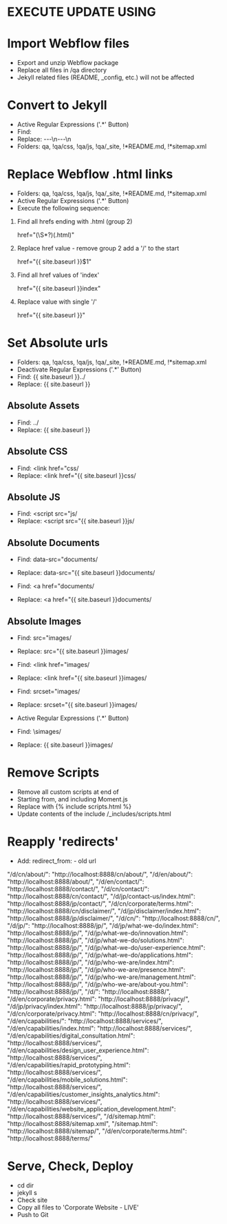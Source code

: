 # EXECUTE UPDATE USING

# Import Webflow files

- Export and unzip Webflow package
- Replace all files in /qa directory
- Jekyll related files (README, _config, etc.) will not be affected


# Convert to Jekyll

- Active Regular Expressions ('.*' Button)
- Find: <!DOCTYPE html><!--  This site was created in Webflow. http://www.webflow.com  -->
- Replace: ---\n---\n<!DOCTYPE html>
- Folders: qa, !qa/css, !qa/js, !qa/_site, !*README.md, !*sitemap.xml


# Replace Webflow .html links  

- Folders: qa, !qa/css, !qa/js, !qa/_site, !*README.md, !*sitemap.xml
- Active Regular Expressions ('.*' Button)
- Execute the following sequence:

1. Find all hrefs ending with .html (group 2)

    href="(\S*?)(.html)"

2. Replace href value - remove group 2 add a '/' to the start

    href="{{ site.baseurl }}$1"

3. Find all href values of 'index'

    href="{{ site.baseurl }}index"

4. Replace value with single '/'

    href="{{ site.baseurl }}"


# Set Absolute urls

- Folders: qa, !qa/css, !qa/js, !qa/_site, !*README.md, !*sitemap.xml
- Deactivate Regular Expressions ('.*' Button)
- Find: {{ site.baseurl }}../
- Replace: {{ site.baseurl }}

## Absolute Assets
- Find: ../
- Replace: {{ site.baseurl }}

## Absolute CSS

- Find: <link href="css/
- Replace: <link href="{{ site.baseurl }}css/

## Absolute JS

- Find: <script src="js/
- Replace: <script src="{{ site.baseurl }}js/

## Absolute Documents

- Find: data-src="documents/
- Replace: data-src="{{ site.baseurl }}documents/

- Find: <a href="documents/
- Replace: <a href="{{ site.baseurl }}documents/


## Absolute Images

- Find: src="images/
- Replace: src="{{ site.baseurl }}images/

- Find: <link href="images/
- Replace: <link href="{{ site.baseurl }}images/

- Find: srcset="images/
- Replace: srcset="{{ site.baseurl }}images/

- Active Regular Expressions ('.*' Button)
- Find: \simages/
- Replace: {{ site.baseurl }}images/


# Remove Scripts

- Remove all custom scripts at end of <body>
- Starting from, and including Moment.js <script>...</script>
- Replace with {% include scripts.html %}
- Update contents of the include /_includes/scripts.html


# Reapply 'redirects'

- Add: redirect_from:
         - old url

"/d/cn/about/": "http://localhost:8888/cn/about/",
"/d/en/about/": "http://localhost:8888/about/",
"/d/en/contact/": "http://localhost:8888/contact/",
"/d/cn/contact/": "http://localhost:8888/cn/contact/",
"/d/jp/contact-us/index.html": "http://localhost:8888/jp/contact/",
"/d/cn/corporate/terms.html": "http://localhost:8888/cn/disclaimer/",
"/d/jp/disclaimer/index.html": "http://localhost:8888/jp/disclaimer/",
"/d/cn/": "http://localhost:8888/cn/",
"/d/jp/": "http://localhost:8888/jp/",
"/d/jp/what-we-do/index.html": "http://localhost:8888/jp/",
"/d/jp/what-we-do/innovation.html": "http://localhost:8888/jp/",
"/d/jp/what-we-do/solutions.html": "http://localhost:8888/jp/",
"/d/jp/what-we-do/user-experience.html": "http://localhost:8888/jp/",
"/d/jp/what-we-do/applications.html": "http://localhost:8888/jp/",
"/d/jp/who-we-are/index.html": "http://localhost:8888/jp/",
"/d/jp/who-we-are/presence.html": "http://localhost:8888/jp/",
"/d/jp/who-we-are/management.html": "http://localhost:8888/jp/",
"/d/jp/who-we-are/about-you.html": "http://localhost:8888/jp/",
"/d/": "http://localhost:8888/",
"/d/en/corporate/privacy.html": "http://localhost:8888/privacy/",
"/d/jp/privacy/index.html": "http://localhost:8888/jp/privacy/",
"/d/cn/corporate/privacy.html": "http://localhost:8888/cn/privacy/",
"/d/en/capabilities/": "http://localhost:8888/services/",
"/d/en/capabilities/index.html": "http://localhost:8888/services/",
"/d/en/capabilities/digital_consultation.html": "http://localhost:8888/services/",
"/d/en/capabilities/design_user_experience.html": "http://localhost:8888/services/",
"/d/en/capabilities/rapid_prototyping.html": "http://localhost:8888/services/",
"/d/en/capabilities/mobile_solutions.html": "http://localhost:8888/services/",
"/d/en/capabilities/customer_insights_analytics.html": "http://localhost:8888/services/",
"/d/en/capabilities/website_application_development.html": "http://localhost:8888/services/",
"/d/sitemap.html": "http://localhost:8888/sitemap.xml",
"/sitemap.html": "http://localhost:8888/sitemap/",
"/d/en/corporate/terms.html": "http://localhost:8888/terms/"


# Serve, Check, Deploy

- cd dir
- jekyll s
- Check site
- Copy all files to 'Corporate Website - LIVE'
- Push to Git
